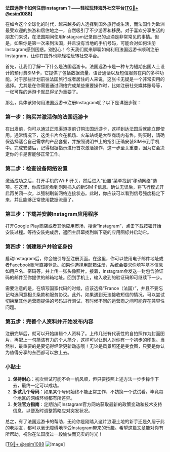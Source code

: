**法国远游卡如何注册Instagram？——轻松玩转海外社交平台[[TG💪+ @esim1088](https://t.me/s/esim1088)]**

在如今这个全球化的时代，越来越多的人选择到国外旅行或生活，而法国作为欧洲最受欢迎的旅游和居住地之一，自然吸引了不少游客和移民。对于喜欢分享生活的朋友们来说，在法国期间使用Instagram记录自己的点滴是非常常见的事情。但是，如果你是第一次来到法国，并且没有当地的手机号码，可能会对如何注册Instagram感到困惑。别担心！今天我们就来聊聊如何利用法国远游卡顺利注册Instagram，让你在国外也能轻松玩转社交平台。

首先，让我们了解一下什么是法国远游卡。法国远游卡是一种专为短期出国人士设计的预付费SIM卡，它提供了包括数据流量、语音通话以及短信服务在内的多种功能。对于那些计划前往法国旅行或者居住的人来说，这张卡无疑是一个非常实用的选择。尤其是在你需要通过网络完成某些重要操作时，比如注册社交媒体账号等，一张可靠的远游卡就显得尤为重要了。

那么，具体该如何用法国远游卡注册Instagram呢？以下是详细步骤：

### 第一步：购买并激活你的法国远游卡

在出发前，你可以通过正规渠道提前订购法国远游卡，这样到达法国后就能立即使用。通常情况下，这类卡片会在机场、火车站或是大型商场内有售。购买时，请确保选择适合自己需求的产品套餐，并按照说明书上的指引正确安装SIM卡到手机中。完成安装后，记得根据指示进行首次激活操作，这一步至关重要，因为它会决定你的卡是否能够正常工作。

### 第二步：检查设备网络设置

激活成功之后，打开手机的Wi-Fi开关，然后进入“设置”菜单找到“移动网络”选项。在这里，你应该能看到刚刚插入的新SIM卡信息。确认无误后，将飞行模式开启再关闭一次，以强制刷新网络连接状态。此时，你应该可以看到信号强度稳定下来，并且能够正常使用数据流量了。

### 第三步：下载并安装Instagram应用程序

打开Google Play商店或者其他应用市场，搜索“Instagram”，点击下载按钮开始安装过程。等待安装完成后，返回主屏幕找到新下载的应用图标并启动它。

### 第四步：创建账户并验证身份

启动Instagram后，你会被引导至注册页面。在这里，你可以使用电子邮件地址或者Facebook账号直接登录。如果你选择用邮箱注册，系统会要求你填写基本信息如用户名、密码等，并上传一张头像照片。接着，Instagram会发送一封包含验证码的邮件至你提供的邮箱地址。回到手机上，输入收到的验证码即可继续下一步。

需要注意的是，在填写国家代码的时候，应该选择“France（法国）”，并且不要忘记勾选同意相关条款和服务协议。此外，如果遇到无法接收短信的情况，可以尝试切换至其他运营商提供的号码进行测试，有时候不同的运营商之间可能存在兼容性问题。

### 第五步：完善个人资料并开始发布内容

注册完毕后，就可以开始编辑个人资料了。上传几张有代表性的自拍照作为封面图片，再配上一句简洁有力的个人简介，这样可以让别人对你有一个初步的印象。当然啦，最重要的是要记得经常更新动态哦！无论是风景照还是美食图，只要是你认为值得分享的东西都可以放上去。

### 小贴士

1. **保持耐心**：初次尝试可能不会一帆风顺，但只要按照上述方法一步步操作下去，最终一定可以成功。
2. **多试几个号码**：如果某个号码始终不能正常工作，不妨换一个试试看。毕竟每个地区的网络环境都有所差异。
3. **关注官方指南**：定期访问Instagram官方网站获取最新的政策变动和技术支持信息，以便及时调整策略应对突发状况。

总之，有了法国远游卡的帮助，无论你是刚踏入这片浪漫土地的新手还是久居于此的老朋友，都可以毫无障碍地享受Instagram带来的乐趣。希望这篇文章能对你有所帮助，祝你在法国度过一段愉快而充实的时光！

[[TG💪+ @esim1088](https://t.me/s/esim1088) ![Image](https://i.postimg.cc/4NQfJmqS/Snipaste-2025-05-13-00-14-12.png)]